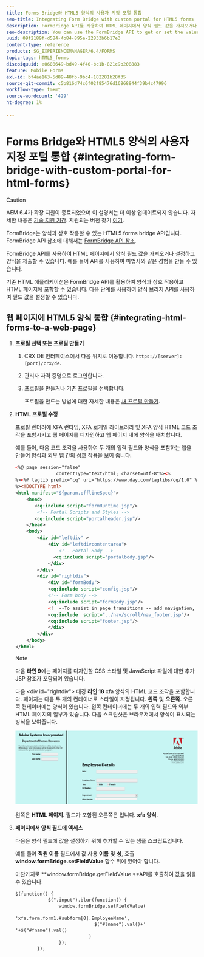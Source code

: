 ```yaml
---
title: Forms Bridge와 HTML5 양식의 사용자 지정 포털 통합
seo-title: Integrating Form Bridge with custom portal for HTML5 forms
description: FormBridge API를 사용하여 HTML 페이지에서 양식 필드 값을 가져오거나 설정하고 양식을 제출할 수 있습니다.
seo-description: You can use the FormBridge API to get or set the values of form fields from the HTML page and submit the form.
uuid: 09f2189f-d584-4b84-895e-22833b6b17e3
content-type: reference
products: SG_EXPERIENCEMANAGER/6.4/FORMS
topic-tags: hTML5_forms
discoiquuid: e0608649-bd49-4f40-bc1b-821c9b208883
feature: Mobile Forms
exl-id: bf4ae163-5d89-48fb-9bc4-182281b28f35
source-git-commit: c5b816d74c6f02f85476d16868844f39b4c47996
workflow-type: tm+mt
source-wordcount: '429'
ht-degree: 1%

---
```


# Forms Bridge와 HTML5 양식의 사용자 지정 포털 통합 {#integrating-form-bridge-with-custom-portal-for-html-forms}

>[!CAUTION]
>
>AEM 6.4가 확장 지원이 종료되었으며 이 설명서는 더 이상 업데이트되지 않습니다. 자세한 내용은 [기술 지원 기간](https://helpx.adobe.com/kr/support/programs/eol-matrix.html). 지원되는 버전 찾기 [여기](https://experienceleague.adobe.com/docs/).

FormBridge는 양식과 상호 작용할 수 있는 HTML5 forms bridge API입니다. FormBridge API 참조에 대해서는 [FormBridge API 참조](/help/forms/using/form-bridge-apis.md).

FormBridge API를 사용하여 HTML 페이지에서 양식 필드 값을 가져오거나 설정하고 양식을 제출할 수 있습니다. 예를 들어 API를 사용하여 마법사와 같은 경험을 만들 수 있습니다.

기존 HTML 애플리케이션은 FormBridge API를 활용하여 양식과 상호 작용하고 HTML 페이지에 포함할 수 있습니다. 다음 단계를 사용하여 양식 브리지 API를 사용하여 필드 값을 설정할 수 있습니다.

## 웹 페이지에 HTML5 양식 통합 {#integrating-html-forms-to-a-web-page}

1. **프로필 선택 또는 프로필 만들기**

   1. CRX DE 인터페이스에서 다음 위치로 이동합니다. `https://[server]:[port]/crx/de`.
   1. 관리자 자격 증명으로 로그인합니다.
   1. 프로필을 만들거나 기존 프로필을 선택합니다.

      프로필을 만드는 방법에 대한 자세한 내용은 [새 프로필 만들기](/help/forms/using/custom-profile.md).

1. **HTML 프로필 수정**

   프로필 렌더러에 XFA 런타임, XFA 로케일 라이브러리 및 XFA 양식 HTML 코드 조각을 포함시키고 웹 페이지를 디자인하고 웹 페이지 내에 양식을 배치합니다.

   예를 들어, 다음 코드 조각을 사용하여 두 개의 입력 필드와 양식을 포함하는 앱을 만들어 양식과 외부 앱 간의 상호 작용을 보여 줍니다.

   ```xml
   <%@ page session="false"
                  contentType="text/html; charset=utf-8"%><%
   %><%@ taglib prefix="cq" uri="https://www.day.com/taglibs/cq/1.0" %><%
   %><!DOCTYPE html>
   <html manifest="${param.offlineSpec}">
       <head>
          <cq:include script="formRuntime.jsp"/>
           <!-- Portal Scripts and Styles -->
          <cq:include script="portalheader.jsp"/> 
       </head>
       <body>
           <div id="leftdiv" >
               <div id="leftdivcontentarea">   
                   <!-- Portal Body -->
                 <cq:include script="portalbody.jsp"/>  
               </div>
           </div>
           <div id="rightdiv">
               <div id="formBody">
               <cq:include script="config.jsp"/>
               <!-- Form body -->
               <cq:include script="formBody.jsp"/>
               <!  --To assist in page transitions -- add navigation, based on scrolling -->
               <cq:include  script="../nav/scroll/nav_footer.jsp"/>
               <cq:include script="footer.jsp"/>
               </div>    
           </div>
       </body>
   </html>
   ```

   >[!NOTE]
   >
   >다음 **라인 9**&#x200B;에는 페이지를 디자인할 CSS 스타일 및 JavaScript 파일에 대한 추가 JSP 참조가 포함되어 있습니다.
   >
   >다음 &lt;div id=&quot;rightdiv&quot;> 태깅 **라인 18** xfa 양식의 HTML 코드 조각을 포함합니다.
   페이지는 다음 두 개의 컨테이너로 스타일이 지정됩니다. **왼쪽** 및 **오른쪽**. 오른쪽 컨테이너에는 양식이 있습니다. 왼쪽 컨테이너에는 두 개의 입력 필드와 외부 HTML 페이지의 일부가 있습니다.
   다음 스크린샷은 브라우저에서 양식이 표시되는 방식을 보여줍니다.

   ![포털](assets/portal.jpg)

   왼쪽은 **HTML 페이지**. 필드가 포함된 오른쪽은 입니다. **xfa 양식**.

1. **페이지에서 양식 필드에 액세스**

   다음은 양식 필드에 값을 설정하기 위해 추가할 수 있는 샘플 스크립트입니다.

   예를 들어 **직원 이름** 필드에서 값 사용 **이름** 및 **성**, 호출 **window.formBridge.setFieldValue** 함수 위에 있어야 합니다.

   마찬가지로 **window.formBridge.getFieldValue **API를 호출하여 값을 읽을 수 있습니다.

   ```
   $(function() {
               $(".input").blur(function() {
                   window.formBridge.setFieldValue(
                               'xfa.form.form1.#subform[0].EmployeeName',
                                $("#lname").val()+' '+$("#fname").val()
                              )
                   });
           });
   ```

